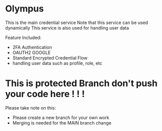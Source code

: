 # Olympus

This is the main credential service
Note that this service can be used dynamically
This service is also used for handling user data

Feature Included:

- 2FA Authentication
- OAUTH2 GOOGLE
- Standard Encrypted Credential Flow
- handling user data such as profile, role, etc

# This is protected Branch don't push your code here ! ! !

Please take note on this: 
- Please create a new branch for your own work
- Merging is needed for the MAIN branch change

